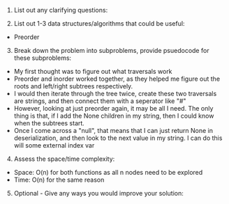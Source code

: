 1. List out any clarifying questions:


2. List out 1-3 data structures/algorithms that could be useful:
- Preorder

3. Break down the problem into subproblems, provide psuedocode for these subproblems:
- My first thought was to figure out what traversals work
- Preorder and inorder worked together, as they helped me figure out the roots and left/right subtrees respectively. 
- I would then iterate through the tree twice, create these two traversals are strings, and then connect them with a seperator like "#"
- However, looking at just preorder again, it may be all I need. The only thing is that, if I add the None children in my string, then I could know when the subtrees start.
- Once I come across a "null", that means that I can just return None in deserialization, and then look to the next value in my string. I can do this will some external index var

4. Assess the space/time complexity:
- Space: O(n) for both functions as all n nodes need to be explored
- Time: O(n) for the same reason

5. Optional - Give any ways you would improve your solution:
